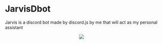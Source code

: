 # JarvisDbot
Jarvis is a discord bot made by discord.js by me that will act as my personal assistant
<p align="center">
  <img src="https://media.giphy.com/media/UspNUUlFr36n9o9dcY/giphy-downsized-large.gif">
</p>
